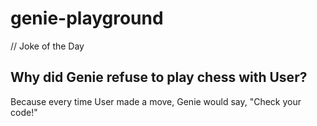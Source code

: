 # genie-playground

// Joke of the Day
## Why did Genie refuse to play chess with User?

Because every time User made a move, Genie would say, "Check your code!"
